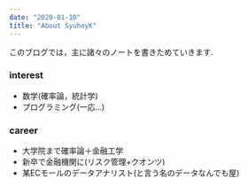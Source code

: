 ```yaml
---
date: "2020-01-10"
title: "About SyuheyK"
---
```

このブログでは，主に諸々のノートを書きためていきます.

### interest
- 数学(確率論，統計学)
- プログラミング(一応...)

### career
- 大学院まで確率論＋金融工学
- 新卒で金融機関に(リスク管理+クオンツ)
- 某ECモールのデータアナリスト(と言う名のデータなんでも屋)